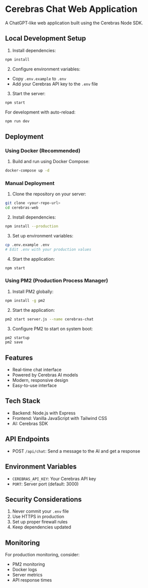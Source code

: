 # Cerebras Chat Web Application

A ChatGPT-like web application built using the Cerebras Node SDK.

## Local Development Setup

1. Install dependencies:
```bash
npm install
```

2. Configure environment variables:
- Copy `.env.example` to `.env`
- Add your Cerebras API key to the `.env` file

3. Start the server:
```bash
npm start
```

For development with auto-reload:
```bash
npm run dev
```

## Deployment

### Using Docker (Recommended)

1. Build and run using Docker Compose:
```bash
docker-compose up -d
```

### Manual Deployment

1. Clone the repository on your server:
```bash
git clone <your-repo-url>
cd cerebras-web
```

2. Install dependencies:
```bash
npm install --production
```

3. Set up environment variables:
```bash
cp .env.example .env
# Edit .env with your production values
```

4. Start the application:
```bash
npm start
```

### Using PM2 (Production Process Manager)

1. Install PM2 globally:
```bash
npm install -g pm2
```

2. Start the application:
```bash
pm2 start server.js --name cerebras-chat
```

3. Configure PM2 to start on system boot:
```bash
pm2 startup
pm2 save
```

## Features

- Real-time chat interface
- Powered by Cerebras AI models
- Modern, responsive design
- Easy-to-use interface

## Tech Stack

- Backend: Node.js with Express
- Frontend: Vanilla JavaScript with Tailwind CSS
- AI: Cerebras SDK

## API Endpoints

- POST `/api/chat`: Send a message to the AI and get a response

## Environment Variables

- `CEREBRAS_API_KEY`: Your Cerebras API key
- `PORT`: Server port (default: 3000)

## Security Considerations

1. Never commit your `.env` file
2. Use HTTPS in production
3. Set up proper firewall rules
4. Keep dependencies updated

## Monitoring

For production monitoring, consider:
- PM2 monitoring
- Docker logs
- Server metrics
- API response times
